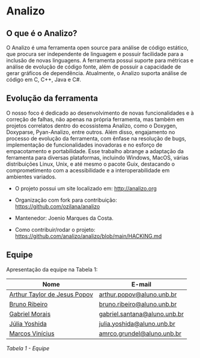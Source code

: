 # Analizo

## O que é o Analizo?

O Analizo é uma ferramenta open source para análise de código estático, que procura ser independente de linguagem e possuir facilidade para a inclusão de novas linguagens. A ferramenta possui suporte para métricas e análise de evolução de código fonte, além de possuir a capacidade de gerar gráficos de dependência. Atualmente, o Analizo suporta análise de código em C, C++, Java e C#.

## Evolução da ferramenta

O nosso foco é dedicado ao desenvolvimento de novas funcionalidades e à correção de falhas, não apenas na própria ferramenta, mas também em projetos correlatos dentro do ecossistema Analizo, como o Doxygen, Doxyparse, Pyan-Analizo, entre outros. Além disso, engajamento no processo de evolução da ferramenta, com ênfase na resolução de bugs, implementação de funcionalidades inovadoras e no esforço de empacotamento e portabilidade. Esse trabalho abrange a adaptação da ferramenta para diversas plataformas, incluindo Windows, MacOS, várias distribuições Linux, Unix, e até mesmo o pacote Guix, destacando o comprometimento com a acessibilidade e a interoperabilidade em ambientes variados.

- O projeto possui um site localizado em: http://analizo.org

- Organização com fork para contribuição: https://github.com/ozilana/analizo

- Mantenedor: Joenio Marques da Costa.

- Como contribuir/rodar o projeto: https://github.com/analizo/analizo/blob/main/HACKING.md

## Equipe

Apresentação da equipe na Tabela 1:

| Nome | E-mail | 
| ---- | ------ |
| [Arthur Taylor de Jesus Popov](https://github.com/Eruel6) | arthur.popov@aluno.unb.br |
| [Bruno Ribeiro](https://github.com/BrunoRiibeiro) | bruno.ribeiro@aluno.unb.br |
| [Gabriel Morais](https://github.com/gabriel-moraiss) | gabriel.santana@aluno.unb.br 
| [Júlia Yoshida](https://github.com/juliaryoshida) | julia.yoshida@aluno.unb.br |
| [Marcos Vinícius](https://github.com/MarcosViniciusG)| amrco.grundel@aluno.unb.br |

*Tabela 1 - Equipe*

